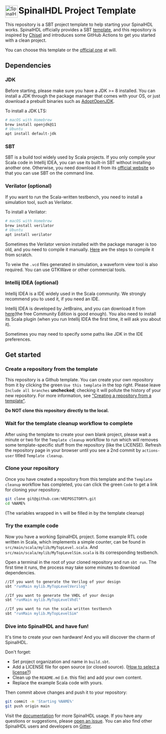 <div>
<img src="https://avatars.githubusercontent.com/u/10659437?s=200&v=4" alt="SpinalHDL Logo" align="left" width="40" height="40"/>
<h1 align="left"> SpinalHDL Project Template </h1>
</div>

This repository is a SBT project template to help starting your SpinalHDL works. SpinalHDL officially provides a SBT [template](https://github.com/SpinalHDL/SpinalTemplateSbt), and this repository is inspired by [Chisel](https://github.com/freechipsproject/chisel-template) and introduces some GitHub Actions to get you started with a clean project.

You can choose this template or the [official one](https://github.com/SpinalHDL/SpinalTemplateSbt) at will.

## Dependencies

### JDK

Before starting, please make sure you have a JDK >= 8 installed. You can install a JDK through the package manager that comes with your OS, or just download a prebuilt binaries such as [AdoptOpenJDK](https://adoptopenjdk.net/).

To install a JDK LTS:

```sh
# macOS with Homebrew
brew install openjdk@11
# Ubuntu
apt install default-jdk
```

### SBT

SBT is a build tool widely used by Scala projects. If you only compile your Scala code in Intellij IDEA, you can use its built-in SBT without installing another one. Otherwise, you need download it from its [official website](https://www.scala-sbt.org/download.html) so that you can use SBT on the command line.

### Verilator (optional)

If you want to run the Scala-written testbench, you need to install a simulation tool, such as Verilator.

To install a Verilator:
```sh
# macOS with Homebrew
brew install verilator
# Ubuntu
apt install verilator
```

Sometimes the Verilator version installed with the package manager is too old, and you need to compile it manually. [Here](https://verilator.org/guide/latest/install.html) are the steps to compile it from scratch.

To veiw the `.vcd` files generated in simulation, a waveform view tool is also required. You can use GTKWave or other commercial tools.

### Intellij IDEA (optional)

Intellij IDEA is a IDE widely used in the Scala community. We strongly recommend you to used it, if you need an IDE.

Intellij IDEA is developed by JetBrains, and you can download it from [here](https://www.jetbrains.com/idea/)(the free Community Edition is good enough). You also need to install its Scala plugin (when you run Intellij IDEA the first time, it will ask you about it).

Sometimes you may need to specify some paths like JDK in the IDE preferences.

## Get started

### Create a repository from the template

This repository is a Github template. You can create your own repository from it by clicking the green `Use this template` in the top right.
Please leave `Include all branches` **unchecked**; checking it will pollute the history of your new repository.
For more information, see ["Creating a repository from a template"](https://docs.github.com/en/github/creating-cloning-and-archiving-repositories/creating-a-repository-from-a-template).

**Do NOT clone this repository directly to the local.**

### Wait for the template cleanup workflow to complete

After using the template to create your own blank project, please wait a minute or two for the `Template cleanup` workflow to run which will removes some template-specific stuff from the repository (like the LICENSE).
Refresh the repository page in your browser until you see a 2nd commit by `actions-user` titled `Template cleanup`.

### Clone your repository

Once you have created a repository from this template and the `Template cleanup` workflow has completed, you can click the green `Code` to get a link for cloning your repository.

```sh
git clone git@github.com:%REPOSITORY%.git
cd %NAME%
```
(The variables wrapped in `%` will be filled in by the template cleanup) <!-- #REMOVE-ON-CLEANUP# -->

### Try the example code

Now you have a working SpinalHDL project. Some example RTL code written in Scala, which implements a simple counter, can be found in `src/main/scala/mylib/MyTopLevel.scala`.
And `src/main/scala/mylib/MyTopLevelSim.scala` is its corresponding testbench.

Open a terminal in the root of your cloned repository and run `sbt run`. The first time it runs, the process may take some minutes to download dependencies.

```sh
//If you want to generate the Verilog of your design
sbt "runMain mylib.MyTopLevelVerilog"

//If you want to generate the VHDL of your design
sbt "runMain mylib.MyTopLevelVhdl"

//If you want to run the scala written testbench
sbt "runMain mylib.MyTopLevelSim"
```

### Dive into SpinalHDL and have fun!

It's time to create your own hardware! And you will discover the charm of SpinalHDL.

Don't forget:
- Set project organization and name in `build.sbt`.
- Add a LICENSE file for open source (or closed source). ([How to select a license?](https://docs.github.com/en/communities/setting-up-your-project-for-healthy-contributions/adding-a-license-to-a-repository))
- Clean up the `README.md` (i.e. this file) and add your own content.
- Replace the example Scala code with yours.

Then commit above changes and push it to your repository:
```sh
git commit -m 'Starting %NAME%'
git push origin main
```

Visit the [documentation](https://spinalhdl.github.io/SpinalDoc-RTD) for more SpinalHDL usage.
If you have any questions or suggestions, please [open an issue](https://github.com/SpinalHDL/SpinalHDL/issues). You can also find other SpinalHDL users and developers on [Gitter](https://gitter.im/SpinalHDL/SpinalHDL).
